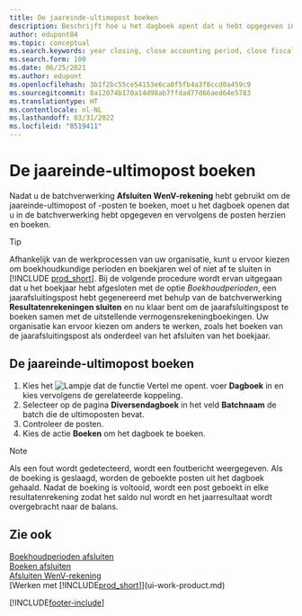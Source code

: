 ```yaml
---
title: De jaareinde-ultimopost boeken
description: Beschrijft hoe u het dagboek opent dat u hebt opgegeven in de batchverwerking Afsluiten WenV-rekening en vervolgens de jaareinde-ultimopost controleert en boekt.
author: edupont04
ms.topic: conceptual
ms.search.keywords: year closing, close accounting period, close fiscal year, bank account detailed trial balance
ms.search.form: 100
ms.date: 06/25/2021
ms.author: edupont
ms.openlocfilehash: 3b1f2bc55ce54153e6ca8f5fb4a3f8ccd0a459c9
ms.sourcegitcommit: 8a12074b170a14d98ab7ffdad77d66aed64e5783
ms.translationtype: HT
ms.contentlocale: nl-NL
ms.lasthandoff: 03/31/2022
ms.locfileid: "8519411"
---
```

# <a name="posting-the-year-end-closing-entry"></a>De jaareinde-ultimopost boeken

Nadat u de batchverwerking **Afsluiten WenV-rekening** hebt gebruikt om de jaareinde-ultimopost of -posten te boeken, moet u het dagboek openen dat u in de batchverwerking hebt opgegeven en vervolgens de posten herzien en boeken.  

> [!TIP]
> Afhankelijk van de werkprocessen van uw organisatie, kunt u ervoor kiezen om boekhoudkundige perioden en boekjaren wel of niet af te sluiten in [!INCLUDE [prod_short](includes/prod_short.md)]. Bij de volgende procedure wordt ervan uitgegaan dat u het boekjaar hebt afgesloten met de optie *Boekhoudperioden*, een jaarafsluitingspost hebt gegenereerd met behulp van de batchverwerking **Resultatenrekeningen sluiten** en nu klaar bent om de jaarafsluitingspost te boeken samen met de uitstellende vermogensrekeningboekingen. Uw organisatie kan ervoor kiezen om anders te werken, zoals het boeken van de jaarafsluitingspost als onderdeel van het afsluiten van het boekjaar.

## <a name="to-post-the-year-end-closing-entry"></a>De jaareinde-ultimopost boeken

1. Kies het ![Lampje dat de functie Vertel me opent.](media/ui-search/search_small.png "Vertel me wat u wilt doen") voer **Dagboek** in en kies vervolgens de gerelateerde koppeling.
2. Selecteer op de pagina **Diversendagboek** in het veld **Batchnaam** de batch die de ultimoposten bevat.
3. Controleer de posten.
4. Kies de actie **Boeken** om het dagboek te boeken.

> [!NOTE]  
> Als een fout wordt gedetecteerd, wordt een foutbericht weergegeven. Als de boeking is geslaagd, worden de geboekte posten uit het dagboek gehaald. Nadat de boeking is voltooid, wordt een post geboekt in elke resultatenrekening zodat het saldo nul wordt en het jaarresultaat wordt overgebracht naar de balans.

## <a name="see-also"></a>Zie ook

[Boekhoudperioden afsluiten](year-close-account-periods.md)  
[Boeken afsluiten](year-close-books.md)  
[Afsluiten WenV-rekening](year-close-income-statement.md)  
[Werken met [!INCLUDE[prod_short](includes/prod_short.md)]](ui-work-product.md)


[!INCLUDE[footer-include](includes/footer-banner.md)]